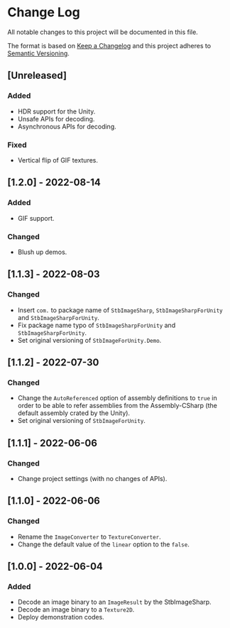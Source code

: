 # Change Log
All notable changes to this project will be documented in this file.

The format is based on [Keep a Changelog](http://keepachangelog.com/)
and this project adheres to [Semantic Versioning](http://semver.org/).

## [Unreleased]

### Added
- HDR support for the Unity.
- Unsafe APIs for decoding.
- Asynchronous APIs for decoding.

### Fixed
- Vertical flip of GIF textures.

## [1.2.0] - 2022-08-14

### Added
- GIF support.

### Changed
- Blush up demos.

## [1.1.3] - 2022-08-03

### Changed
- Insert `com.` to package name of `StbImageSharp`, `StbImageSharpForUnity` and `StbImageSharpForUnity`.
- Fix package name typo of `StbImageSharpForUnity` and `StbImageSharpForUnity`.
- Set original versioning of `StbImageForUnity.Demo`.

## [1.1.2] - 2022-07-30

### Changed
- Change the `AutoReferenced` option of assembly definitions to `true` in order to be able to refer assemblies from the Assembly-CSharp (the default assembly crated by the Unity).
- Set original versioning of `StbImageForUnity`.

## [1.1.1] - 2022-06-06

### Changed
- Change project settings (with no changes of APIs).

## [1.1.0] - 2022-06-06

### Changed
- Rename the `ImageConverter` to `TextureConverter`.
- Change the default value of the `linear` option to the `false`.

## [1.0.0] - 2022-06-04

### Added
- Decode an image binary to an `ImageResult` by the StbImageSharp.
- Decode an image binary to a `Texture2D`.
- Deploy demonstration codes.
